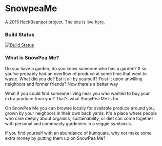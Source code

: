 # SnowpeaMe
A 2015 HackBeanpot project. The site is live [here.](http://snowpea.me)


### Build Status

[![Build Status](https://travis-ci.org/snowpeame/snowpeas.svg?branch=master)](https://travis-ci.org/snowpeame/snowpeas)

### What is SnowPea Me?

Do you have a garden, do you know someone who has a garden? If so you've probably had an overflow of produce at some time that went to waste. What did you do? Eat it all by yourself? Foist it upon unwilling neighbors and former friends? Now there's a better way

What if you could find someone living near you who wanted to buy your extra produce from you? That's what SnowPea Me is for.

On SnowPea Me you can browse locally for available produce around you, grown by your neighbors in their own back yards. It's a place where people who care deeply about organics, sustainability, or diet can come together with personal and community gardeners in a veggie symbiosis.

If you find yourself with an abundance of kumquats, why not make some extra money by putting them up on SnowPea Me?